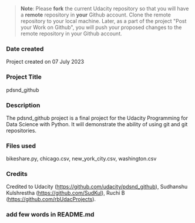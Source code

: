 >**Note**: Please **fork** the current Udacity repository so that you will have a **remote** repository in **your** Github account. Clone the remote repository to your local machine. Later, as a part of the project "Post your Work on Github", you will push your proposed changes to the remote repository in your Github account.

### Date created
Project created on 07 July 2023

### Project Title
pdsnd_github

### Description
The pdsnd_github project is a final project for the Udacity Programming for Data Science with Python. It will demonstrate the ability of using git and git repositories.

### Files used
bikeshare.py, chicago.csv, new_york_city.csv, washington.csv

### Credits
Credited to Udacity (https://github.com/udacity/pdsnd_github), Sudhanshu Kulshrestha (https://github.com/SudKul), 
Ruchi B (https://github.com/rbUdacProjects).


### add few words in README.md
